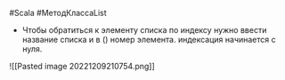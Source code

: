 #Scala #МетодКлассаList 

* Чтобы обратиться к элементу списка по индексу нужно ввести название списка и в () номер элемента. индексация начинается с нуля.

![[Pasted image 20221209210754.png]]